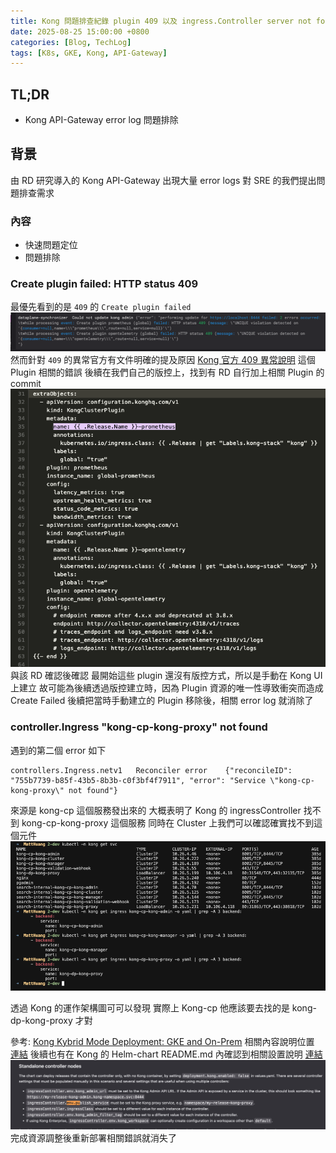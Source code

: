 ```yaml
---
title: Kong 問題排查紀錄 plugin 409 以及 ingress.Controller server not found
date: 2025-08-25 15:00:00 +0800
categories: [Blog, TechLog]
tags: [K8s, GKE, Kong, API-Gateway]
---
```


## TL;DR
- Kong API-Gateway error log 問題排除

## 背景
由 RD 研究導入的 Kong API-Gateway 出現大量 error logs
對 SRE 的我們提出問題排查需求

### 內容
- 快速問題定位
- 問題排除

### Create plugin failed: HTTP status 409
最優先看到的是 `409` 的 `Create plugin failed`
![409](../assets/post/kong-api-gateway-trouble-shooting-409-controller-ingress/409.png)
然而針對 `409` 的異常官方有文件明確的提及原因 [Kong 官方 409 異常說明](https://support.konghq.com/support/s/article/When-upgrading-KIC-from-1-x-to-2-1-we-are-running-into-HTTP-status-409-message-UNIQUE-violation-detected-on)
這個 Plugin 相關的錯誤
後續在我們自己的版控上，找到有 RD 自行加上相關 Plugin 的 commit
![rd-commit](../assets/post/kong-api-gateway-trouble-shooting-409-controller-ingress/rd-commit.png)
與該 RD 確認後確認
最開始這些 plugin 還沒有版控方式，所以是手動在 Kong UI 上建立
故可能為後續透過版控建立時，因為 Plugin 資源的唯一性導致衝突而造成 Create Failed
後續把當時手動建立的 Plugin 移除後，相關 error log 就消除了

### controller.Ingress "kong-cp-kong-proxy" not found
遇到的第二個 error 如下
```
controllers.Ingress.netv1	Reconciler error	{"reconcileID": "755b7739-b85f-43b5-8b3b-c0f3bf4f7911", "error": "Service \"kong-cp-kong-proxy\" not found"}
```
來源是 kong-cp 這個服務發出來的
大概表明了 Kong 的 ingressController 找不到 kong-cp-kong-proxy 這個服務
同時在 Cluster 上我們可以確認確實找不到這個元件
![kong-cp-kong-proxy](../assets/post/kong-api-gateway-trouble-shooting-409-controller-ingress/kong-cp-kong-proxy.png)

透過 Kong 的運作架構圖可可以發現
實際上 Kong-cp 他應該要去找的是 kong-dp-kong-proxy 才對

參考:
[Kong Kybrid Mode Deployment: GKE and On-Prem](https://dev.to/zelar/kong-hybrid-mode-deployment-gke-and-on-prem-j32)
相關內容說明位置 [連結](https://dev.to/zelar/kong-hybrid-mode-deployment-gke-and-on-prem-j32#:~:text=publish_service%3A%20kong%2Ddp/kong%2Ddp%2Dkong%2Dproxy)
後續也有在 Kong 的 Helm-chart README.md 內確認到相關設置說明 [連結](https://swissknife.vip/pd/sre/helmfile/-/blob/originmain/outside/kong/chart/README.md?ref_type=heads#:~:text=ingressController.env.publish_service%20must%20be%20set%20to%20the%20Kong%20proxy%20service%2C%20e.g.%20namespace/my%2Drelease%2Dkong%2Dproxy)
![kong-cp-kong-proxy-readme](../assets/post/kong-api-gateway-trouble-shooting-409-controller-ingress/kong-cp-kong-proxy-readme.png)
完成資源調整後重新部署相關錯誤就消失了
